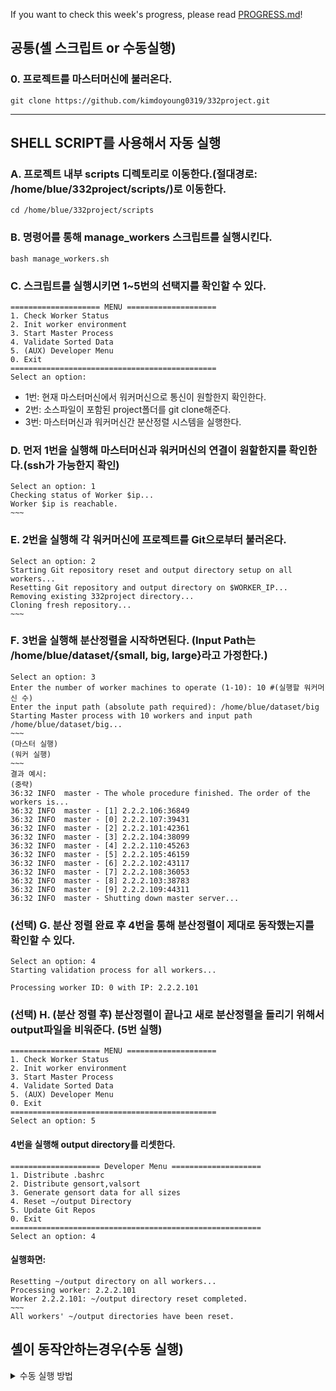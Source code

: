 If you want to check this week's progress, please read [PROGRESS.md](https://github.com/kimdoyoung0319/332project/blob/main/PROGRESS.md)!
## 공통(셸 스크립트 or 수동실행)

### 0. 프로젝트를 마스터머신에 불러온다.
```
git clone https://github.com/kimdoyoung0319/332project.git
```
---------------

## SHELL SCRIPT를 사용해서 자동 실행

### A. 프로젝트 내부 scripts 디렉토리로 이동한다.(절대경로: /home/blue/332project/scripts/)로 이동한다.

    cd /home/blue/332project/scripts

### B. 명령어를 통해 manage_workers 스크립트를 실행시킨다.

    bash manage_workers.sh

### C. 스크립트를 실행시키면 1~5번의 선택지를 확인할 수 있다.
    ==================== MENU ====================
    1. Check Worker Status
    2. Init worker environment
    3. Start Master Process
    4. Validate Sorted Data
    5. (AUX) Developer Menu
    0. Exit
    ==============================================
    Select an option:
   - 1번: 현재 마스터머신에서 워커머신으로 통신이 원할한지 확인한다.
   - 2번: 소스파일이 포함된 project폴더를 git clone해준다.
   - 3번: 마스터머신과 워커머신간 분산정렬 시스템을 실행한다.
### D. 먼저 1번을 실행해 마스터머신과 워커머신의 연결이 원할한지를 확인한다.(ssh가 가능한지 확인)
    Select an option: 1
    Checking status of Worker $ip...
    Worker $ip is reachable.
    ~~~
### E. 2번을 실행해 각 워커머신에 프로젝트를 Git으로부터 불러온다.
    Select an option: 2    
    Starting Git repository reset and output directory setup on all workers...
    Resetting Git repository and output directory on $WORKER_IP...
    Removing existing 332project directory...
    Cloning fresh repository...
    ~~~
### F. 3번을 실행해 분산정렬을 시작하면된다. (Input Path는 /home/blue/dataset/{small, big, large}라고 가정한다.)
    Select an option: 3
    Enter the number of worker machines to operate (1-10): 10 #(실행할 워커머신 수)
    Enter the input path (absolute path required): /home/blue/dataset/big
    Starting Master process with 10 workers and input path /home/blue/dataset/big...
    ~~~
    (마스터 실행)
    (워커 실행)
    ~~~
    결과 예시:
    (중략)
    36:32 INFO  master - The whole procedure finished. The order of the workers is...
    36:32 INFO  master - [1] 2.2.2.106:36849
    36:32 INFO  master - [0] 2.2.2.107:39431
    36:32 INFO  master - [2] 2.2.2.101:42361
    36:32 INFO  master - [3] 2.2.2.104:38099
    36:32 INFO  master - [4] 2.2.2.110:45263
    36:32 INFO  master - [5] 2.2.2.105:46159
    36:32 INFO  master - [6] 2.2.2.102:43117
    36:32 INFO  master - [7] 2.2.2.108:36053
    36:32 INFO  master - [8] 2.2.2.103:38783
    36:32 INFO  master - [9] 2.2.2.109:44311
    36:32 INFO  master - Shutting down master server...

### (선택) G. 분산 정렬 완료 후 4번을 통해 분산정렬이 제대로 동작했는지를 확인할 수 있다.
    Select an option: 4
    Starting validation process for all workers...

    Processing worker ID: 0 with IP: 2.2.2.101

### (선택) H. (분산 정렬 후) 분산정렬이 끝나고 새로 분산정렬을 돌리기 위해서 output파일을 비워준다. (5번 실행)
    ==================== MENU ====================
    1. Check Worker Status
    2. Init worker environment
    3. Start Master Process
    4. Validate Sorted Data
    5. (AUX) Developer Menu
    0. Exit
    ==============================================
    Select an option: 5
#### 4번을 실행해 output directory를 리셋한다.

    ==================== Developer Menu ====================
    1. Distribute .bashrc
    2. Distribute gensort,valsort
    3. Generate gensort data for all sizes
    4. Reset ~/output Directory
    5. Update Git Repos
    0. Exit
    ========================================================
    Select an option: 4

#### 실행화면:

    Resetting ~/output directory on all workers...
    Processing worker: 2.2.2.101
    Worker 2.2.2.101: ~/output directory reset completed.
    ~~~
    All workers' ~/output directories have been reset.


## 셸이 동작안하는경우(수동 실행)

<details>
  <summary>수동 실행 방법</summary>

### 1. 전처리 작업

--------------
#### 0. 각 워커머신의 blue directory에서 git cloning한다.

---------
### 2. 마스터

---------

#### 2-1. 프로젝트 디렉토리로 이동한다.(절대경로: /home/blue/332project/)로 이동한다.
    cd /home/blue/332project/
#### 2-2. sbt를 실행한다.
    [blue@vm-1-master 332project]$ sbt
#### 2-3. 마스터머신을 실행한다.
    sbt:distrobuted-sorting> runMain master.Main 10
#### grpc용 마스터 IP와 포트를 출력하는 것을 확인할 수 있다.
    [info] running master.Main 10
    07:35 INFO  master - Master server listening to 33632 started.
    10.1.25.21:33632



### 3. 워커 (10개의 워커에 각각 접속해 실행해주어야함.)

---------


#### 3-1. 프로젝트 디렉토리로 이동한다. (절대경로: /home/blue/332project/)로 이동한다.
    cd /home/blue/332project/
#### 3-2. sbt를 실행한다.
    blue@vm01:~/332project$ sbt
#### 3-3. worker머신을 실행한다. 
- 실행 명령어는 "runMain worker.Main [MasterIP]:[MasterPort] -I [Inputdir] -O [Outputdir]"다.
- MasterIP와 MasterPort는 마스터를 실행하면 확인할 수 있다.
- Inputdir과 Outputdir은 절대경로를 입력해야한다.

```
sbt:distrobuted-sorting> 
runMain worker.Main 10.1.25.21:33632 -I /home/blue/dataset/small -O /home/blue/output

16:31 INFO  worker - Worker server listening to port 38069 started.
```
#### 모든 워커머신에 대해 실행이 끝나면 분산정렬 시스템이 가동한다.
</details>